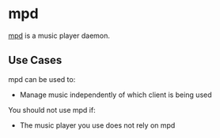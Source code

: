 # mpd

[mpd][mpd] is a music player daemon.

## Use Cases

mpd can be used to:

- Manage music independently of which client is being used

You should not use mpd if:

- The music player you use does not rely on mpd

[mpd]: https://github.com/MusicPlayerDaemon/MPD
